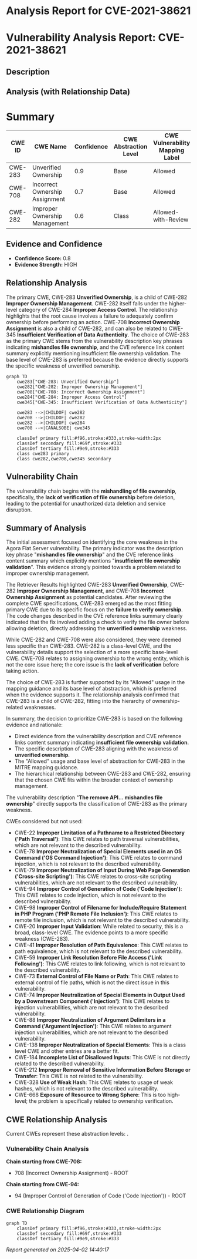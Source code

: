 # Analysis Report for CVE-2021-38621

# Vulnerability Analysis Report: CVE-2021-38621

## Description



## Analysis (with Relationship Data)

# Summary
| CWE ID | CWE Name | Confidence | CWE Abstraction Level | CWE Vulnerability Mapping Label | CWE-Vulnerability Mapping Notes |
|---|---|---|---|---|---|
| CWE-283 | Unverified Ownership | 0.9 | Base | Allowed | Primary CWE |
| CWE-708 | Incorrect Ownership Assignment | 0.7 | Base | Allowed | Secondary Candidate |
| CWE-282 | Improper Ownership Management | 0.6 | Class | Allowed-with-Review | Secondary Candidate |

## Evidence and Confidence

*   **Confidence Score:** 0.8
*   **Evidence Strength:** HIGH

## Relationship Analysis
The primary CWE, CWE-283 **Unverified Ownership**, is a child of CWE-282 **Improper Ownership Management**. CWE-282 itself falls under the higher-level category of CWE-284 **Improper Access Control**. The relationship highlights that the root cause involves a failure to adequately confirm ownership before performing an action. CWE-708 **Incorrect Ownership Assignment** is also a child of CWE-282, and can also be related to CWE-345 **Insufficient Verification of Data Authenticity**. The choice of CWE-283 as the primary CWE stems from the vulnerability description key phrases indicating **mishandles file ownership**, and the CVE reference link content summary explicitly mentioning insufficient file ownership validation. The base level of CWE-283 is preferred because the evidence directly supports the specific weakness of unverified ownership.

```mermaid
graph TD
    cwe283["CWE-283: Unverified Ownership"]
    cwe282["CWE-282: Improper Ownership Management"]
    cwe708["CWE-708: Incorrect Ownership Assignment"]
    cwe284["CWE-284: Improper Access Control"]
    cwe345["CWE-345: Insufficient Verification of Data Authenticity"]
    
    cwe283 -->|CHILDOF| cwe282
    cwe708 -->|CHILDOF| cwe282
    cwe282 -->|CHILDOF| cwe284
    cwe708 -->|CANALSOBE| cwe345
    
    classDef primary fill:#f96,stroke:#333,stroke-width:2px
    classDef secondary fill:#69f,stroke:#333
    classDef tertiary fill:#9e9,stroke:#333
    class cwe283 primary
    class cwe282,cwe708,cwe345 secondary
```

## Vulnerability Chain
The vulnerability chain begins with the **mishandling of file ownership**, specifically, the **lack of verification of file ownership** before deletion, leading to the potential for unauthorized data deletion and service disruption.

## Summary of Analysis
The initial assessment focused on identifying the core weakness in the Agora Flat Server vulnerability. The primary indicator was the description key phrase "**mishandles file ownership**" and the CVE reference links content summary which explicitly mentions "**insufficient file ownership validation**". This evidence strongly pointed towards a problem related to improper ownership management.

The Retriever Results highlighted CWE-283 **Unverified Ownership**, CWE-282 **Improper Ownership Management**, and CWE-708 **Incorrect Ownership Assignment** as potential candidates. After reviewing the complete CWE specifications, CWE-283 emerged as the most fitting primary CWE due to its specific focus on the **failure to verify ownership**. The code changes described in the CVE reference links summary clearly indicated that the fix involved adding a check to verify the file owner before allowing deletion, directly addressing the **unverified ownership** weakness.

While CWE-282 and CWE-708 were also considered, they were deemed less specific than CWE-283. CWE-282 is a class-level CWE, and the vulnerability details support the selection of a more specific base-level CWE. CWE-708 relates to assigning ownership to the wrong entity, which is not the core issue here; the core issue is the **lack of verification** before taking action.

The choice of CWE-283 is further supported by its "Allowed" usage in the mapping guidance and its base level of abstraction, which is preferred when the evidence supports it. The relationship analysis confirmed that CWE-283 is a child of CWE-282, fitting into the hierarchy of ownership-related weaknesses.

In summary, the decision to prioritize CWE-283 is based on the following evidence and rationale:

*   Direct evidence from the vulnerability description and CVE reference links content summary indicating **insufficient file ownership validation**.
*   The specific description of CWE-283 aligning with the weakness of **unverified ownership**.
*   The "Allowed" usage and base level of abstraction for CWE-283 in the MITRE mapping guidance.
*   The hierarchical relationship between CWE-283 and CWE-282, ensuring that the chosen CWE fits within the broader context of ownership management.

The vulnerability description "**The remove API... mishandles file ownership**" directly supports the classification of CWE-283 as the primary weakness.

CWEs considered but not used:

*   CWE-22 **Improper Limitation of a Pathname to a Restricted Directory ('Path Traversal')**: This CWE relates to path traversal vulnerabilities, which are not relevant to the described vulnerability.
*   CWE-78 **Improper Neutralization of Special Elements used in an OS Command ('OS Command Injection')**: This CWE relates to command injection, which is not relevant to the described vulnerability.
*   CWE-79 **Improper Neutralization of Input During Web Page Generation ('Cross-site Scripting')**: This CWE relates to cross-site scripting vulnerabilities, which are not relevant to the described vulnerability.
*   CWE-94 **Improper Control of Generation of Code ('Code Injection')**: This CWE relates to code injection, which is not relevant to the described vulnerability.
*   CWE-98 **Improper Control of Filename for Include/Require Statement in PHP Program ('PHP Remote File Inclusion')**: This CWE relates to remote file inclusion, which is not relevant to the described vulnerability.
*   CWE-20 **Improper Input Validation**: While related to security, this is a broad, class-level CWE. The evidence points to a more specific weakness (CWE-283).
*   CWE-41 **Improper Resolution of Path Equivalence**: This CWE relates to path equivalence, which is not relevant to the described vulnerability.
*   CWE-59 **Improper Link Resolution Before File Access ('Link Following')**: This CWE relates to link following, which is not relevant to the described vulnerability.
*   CWE-73 **External Control of File Name or Path**: This CWE relates to external control of file paths, which is not the direct issue in this vulnerability.
*   CWE-74 **Improper Neutralization of Special Elements in Output Used by a Downstream Component ('Injection')**: This CWE relates to injection vulnerabilities, which are not relevant to the described vulnerability.
*   CWE-88 **Improper Neutralization of Argument Delimiters in a Command ('Argument Injection')**: This CWE relates to argument injection vulnerabilities, which are not relevant to the described vulnerability.
*   CWE-138 **Improper Neutralization of Special Elements**: This is a class level CWE and other entries are a better fit.
*   CWE-184 **Incomplete List of Disallowed Inputs**: This CWE is not directly related to the described vulnerability.
*   CWE-212 **Improper Removal of Sensitive Information Before Storage or Transfer**: This CWE is not related to the vulnerability.
*   CWE-328 **Use of Weak Hash**: This CWE relates to usage of weak hashes, which is not relevant to the described vulnerability.
*   CWE-668 **Exposure of Resource to Wrong Sphere**: This is too high-level; the problem is specifically related to ownership verification.


## CWE Relationship Analysis

Current CWEs represent these abstraction levels: .


### Vulnerability Chain Analysis

**Chain starting from CWE-708:**
- 708 (Incorrect Ownership Assignment) - ROOT


**Chain starting from CWE-94:**
- 94 (Improper Control of Generation of Code ('Code Injection')) - ROOT



### CWE Relationship Diagram

```mermaid
graph TD
    classDef primary fill:#f96,stroke:#333,stroke-width:2px
    classDef secondary fill:#69f,stroke:#333
    classDef tertiary fill:#9e9,stroke:#333
```



*Report generated on 2025-04-02 14:40:17*
